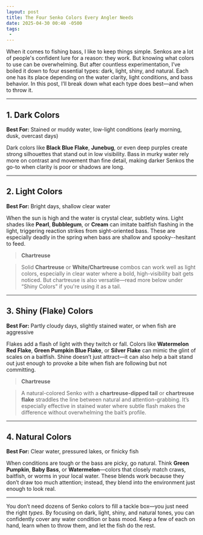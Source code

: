 ```yaml
---
layout: post
title: The Four Senko Colors Every Angler Needs
date: 2025-04-30 00:40 -0500
tags:
 -
---
```


When it comes to fishing bass, I like to keep things simple. Senkos are a lot of people's confident lure for a reason: they work. But knowing what colors to use can be overwhelming. But after countless experimentation, I’ve boiled it down to four essential types: dark, light, shiny, and natural. Each one has its place depending on the water clarity, light conditions, and bass behavior. In this post, I’ll break down what each type does best—and when to throw it.

---

## 1. Dark Colors
**Best For:** Stained or muddy water, low-light conditions (early morning, dusk, overcast days)

Dark colors like **Black Blue Flake**, **Junebug**, or even deep purples create strong silhouettes that stand out in low visibility. Bass in murky water rely more on contrast and movement than fine detail, making darker Senkos the go-to when clarity is poor or shadows are long.

---

## 2. Light Colors
**Best For:** Bright days, shallow clear water

When the sun is high and the water is crystal clear, subtlety wins. Light shades like **Pearl**, **Bubblegum**, or **Cream** can imitate baitfish flashing in the light, triggering reaction strikes from sight-oriented bass. These are especially deadly in the spring when bass are shallow and spooky--hesitant to feed.

> **Chartreuse**

> Solid **Chartreuse** or **White/Chartreuse** combos can work well as light colors, especially in clear water where a bold, high-visibility bait gets noticed. But chartreuse is also versatile—read more below under “Shiny Colors” if you're using it as a tail.


---

## 3. Shiny (Flake) Colors
**Best For:** Partly cloudy days, slightly stained water, or when fish are aggressive

Flakes add a flash of light with they twitch or fall. Colors like **Watermelon Red Flake**, **Green Pumpkin Blue Flake**, or **Silver Flake** can mimic the glint of scales on a baitfish. Shine doesn’t just attract—it can also help a bait stand out just enough to provoke a bite when fish are following but not committing.

> **Chartreuse**

> A natural-colored Senko with a **chartreuse-dipped tail** or **chartreuse flake** straddles the line between natural and attention-grabbing. It’s especially effective in stained water where subtle flash makes the difference without overwhelming the bait’s profile.


---

## 4. Natural Colors
**Best For:** Clear water, pressured lakes, or finicky fish

When conditions are tough or the bass are picky, go natural. Think **Green Pumpkin**, **Baby Bass**, or **Watermelon**—colors that closely match craws, baitfish, or worms in your local water. These blends work because they don’t draw too much attention; instead, they blend into the environment just enough to look real.

---

You don’t need dozens of Senko colors to fill a tackle box—you just need the right *types*. By focusing on dark, light, shiny, and natural tones, you can confidently cover any water condition or bass mood. Keep a few of each on hand, learn when to throw them, and let the fish do the rest.